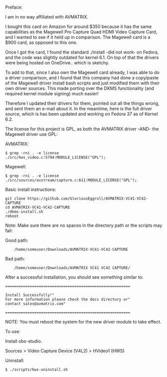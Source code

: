 Preface:

I am in no way affiliated with AVMATRIX.

I bought this card on Amazon for around $350 because it has the same capabilities as the Magewell Pro Capture Quad HDMI Video Capture Card, and I wanted to see if it held up in comparison. The Magewell card is a $900 card, as opposed to this one. 

Once I got the card, I found the standard ./install -did not work- on Fedora, and the code was slightly outdated for kernel 6.1. On top of that the drivers were being hosted on OneDrive.. which is sketchy. 

To add to that, since I also own the Magewell card already, I was able to do a driver comparison, and I found that this company had done a copy/paste of the Magewell driver install bash scripts and just modified them with their own driver sources.  This made porting over the DKMS functionality (and required kernel module signing) much easier!

Therefore I updated their drivers for them, pointed out all the things wrong, and sent them an e-mail about it. In the meantime, here is the full driver source, which is has been updated and working on Fedora 37 as of Kernel 6.2. 

The license for this project is GPL, as both the AVMATRIX driver -AND- the Magewell driver use GPL:

AVMATRIX:
```
$ grep -rni . -e license
./src/hws_video.c:5794:MODULE_LICENSE("GPL");
```

Magewell:
```
$ grep -rni . -e license
./src/sources/avstream/capture.c:611:MODULE_LICENSE("GPL");
```

Basic install instructions:
```
git clone https://github.com/GloriousEggroll/AVMATRIX-VC41-VC42-CAPTURE
cd AVMATRIX-VC41-VC42-CAPTURE
./dkms-install.sh
reboot
```

Note: Make sure there are no spaces in the directory path or the scripts may fail:

Good path:
```
	/home/someuser/Downloads/AVMATRIX-VC41-VC42-CAPTURE
```
Bad path:
```
    /home/someuser/Downloads/AVMATRIX VC41 VC42 CAPTURE/
```

After a successful installation, you should see something similar to:
```
========================================================

Install Successfully!"
For more information please check the docs directory or"
contact sales@avmatrix.com"

========================================================
```
NOTE: You must reboot the system for the new driver module to take effect.

To use:

Install obs-studio.

Sources > Video Capture Device (V4L2) > HVideo1 (HWS)

Uninstall:
```
$ ./scripts/hws-uninstall.sh
```
